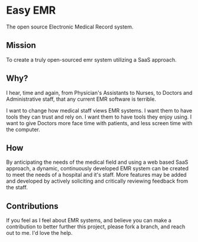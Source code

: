 # Easy EMR
The open source Electronic Medical Record system.

## Mission
To create a truly open-sourced emr system utilizing a SaaS approach. 

## Why?
I hear, time and again, from Physician's Assistants to Nurses, to Doctors and Administrative staff, that any current EMR software is terrible.

I want to change how medical staff views EMR systems. I want them to have tools they can trust and rely on. I want them to have tools they enjoy using. I want to give Doctors more face time with patients, and less screen time with the computer.

## How
By anticipating the needs of the medical field and using a web based SaaS approach, a dynamic, continuously developed EMR system can be created to meet the needs of a hospital and it's staff. More features may be added and developed by actively soliciting and critically reviewing feedback from the staff.

## Contributions
If you feel as I feel about EMR systems, and believe you can make a contribution to better further this project, please fork a branch, and reach out to me. I'd love the help.